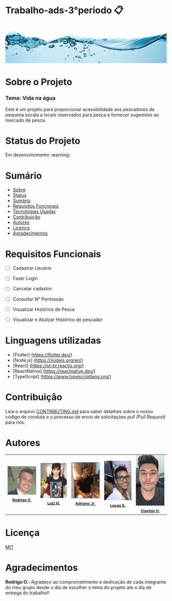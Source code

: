 # Trabalho-ads-3°periodo :clipboard:
<img src ="https://github.com/RodrigoOttavio/trabalho-ads/blob/master/img/agua.png">

# Sobre o Projeto
### Tema: Vida na água
<p align="left">Este é um projeto para proporcionar acessibilidade aos pescadores de pequena escala a locais 
reservados para pesca e fornecer sugestões ao mercado de pesca.</p>

# Status do Projeto 
 <p>Em desenvolvimento :warning:</p>

# Sumário
* [Sobre](#sobre-o-projeto)
* [Status](#status-do-projeto)
* [Sumário](#sumário)
* [Requisitos Funcionais](#requisitos-funcionais)
* [Tecnologias Usadas](#Linguagens-utilizadas)
* [Contribuição](#contribuição)
* [Autores](#autores)
* [Licença](#licença)
* [Agradecimentos](#agradecimentos)



# Requisitos Funcionais
- [ ] Cadastrar Usuário
- [ ] Fazer Login
- [ ] Cancelar cadastro
- [ ] Consultar N° Permissão
- [ ] Visualizar Histórico de Pesca
- [ ] Visualizar e Atulizar Histórico do pescador


# Linguagens utilizadas
- [Flutter] (https://flutter.dev/)
- [Node.js] (https://nodejs.org/en/)
- [React] (https://pt-br.reactjs.org/)
- [ReactNative] (https://reactnative.dev/)
- [TypeScript] (https://www.typescriptlang.org/)

# Contribuição
<p>Leia o arquivo <a href="https://github.com/RodrigoOttavio/trabalho-ads/blob/master/CONTRUIBUTING.md">CONTRIBUTING.md</a> para saber detalhes sobre o nosso código de conduta e o processo de envio de solicitações <i>pull (Pull Request)</i> para nós.</p>

# Autores
<table>
        <tr>
          <td align="center"><img src="https://github.com/RodrigoOttavio/trabalho-ads/blob/master/img/rodrigo.jpeg" width="115px;" alt=""/><br /><sub><a href="https://github.com/RodrigoOttavio" target="_blank"><b>Rodrigo O.</b></a></sub></td>
          <td align="center"><img src="https://github.com/RodrigoOttavio/trabalho-ads/blob/master/img/luiz.jpg" width="115px;" alt=""/><br /><sub><a href="https://github.com/Luiz-web" target="_blank"><b>Luiz H.</b></a></sub></td>
          <td align="center"><img src="https://github.com/RodrigoOttavio/trabalho-ads/blob/master/img/adriano.jpeg" width="115px;" alt=""/><br /><sub><a href="https://github.com/Adrianojuniormelo" target="_blank"><b>Adriano Jr.</b></a></sub></td>
          <td align="center"><img src="https://github.com/RodrigoOttavio/trabalho-ads/blob/master/img/lucas.jpeg" width="115px;" alt=""/><br /><sub><a href="https://github.com/lucas-santosj" target="_blank"><b>Lucas S.</b></a></sub></td>
          <td align="center"><img src="https://github.com/RodrigoOttavio/trabalho-ads/blob/master/img/Clayton.jpeg" width="115px;" alt=""/><br /><sub><a href="https://github.com/claytonhmagalhaes" target="_blank"><b>Clayton H.</b></a></sub></td>
        </tr>
</table>    

# Licença
<a href="https://github.com/RodrigoOttavio/trabalho-ads/blob/master/LICENSE.md">MIT</a>

# Agradecimentos
<p><strong>Rodrigo O.:</strong> Agradeço ao comprometimento e dedicação de cada integrante do meu grupo desde o dia de escolher o tema do projeto ate o dia de entrega do trabalho!!</p>